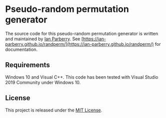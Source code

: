 # Pseudo-random permutation generator

The source code for this pseudo-random permutation generator is written and maintained by
[Ian Parberry](http://ianparberry.com). See 
[https://ian-parberry.github.io/randperm/](https://ian-parberry.github.io/randperm/)
for documentation.

## Requirements

Windows 10 and Visual C++.
This code has been tested with Visual Studio 2019 Community under Windows 10.

## License

This project is released under the
[MIT License](https://github.com/Ian-Parberry/randperm/blob/master/LICENSE).
